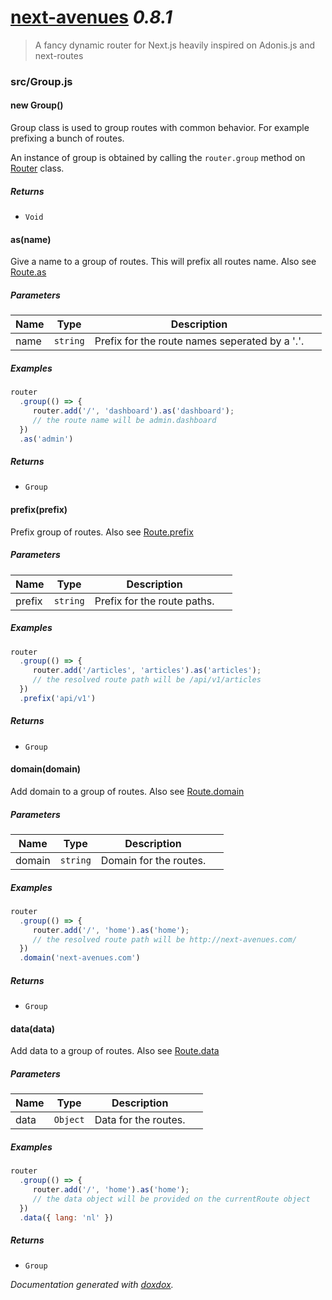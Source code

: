 # [next-avenues](https://github.com/samueljoos/next-avenues) *0.8.1*

> A fancy dynamic router for Next.js heavily inspired on Adonis.js and next-routes


### src/Group.js


#### new Group() 

Group class is used to group routes with
common behavior. For example prefixing a bunch
of routes.

An instance of group is obtained by calling the
`router.group` method on [Router](https://github.com/samueljoos/next-avenues/blob/master/docs/router.md)
class.






##### Returns


- `Void`



#### as(name) 

Give a name to a group of routes.
This will prefix all routes name.
Also see [Route.as](https://github.com/samueljoos/next-avenues/blob/master/docs/route.md#asname)




##### Parameters

| Name | Type | Description |  |
| ---- | ---- | ----------- | -------- |
| name | `string`  | Prefix for the route names seperated by a '.'. | &nbsp; |




##### Examples

```javascript
router
  .group(() => {
     router.add('/', 'dashboard').as('dashboard');
     // the route name will be admin.dashboard
  })
  .as('admin')
```


##### Returns


- `Group`  



#### prefix(prefix) 

Prefix group of routes.
Also see [Route.prefix](https://github.com/samueljoos/next-avenues/blob/master/docs/route.md#prefixprefix)




##### Parameters

| Name | Type | Description |  |
| ---- | ---- | ----------- | -------- |
| prefix | `string`  | Prefix for the route paths. | &nbsp; |




##### Examples

```javascript
router
  .group(() => {
     router.add('/articles', 'articles').as('articles');
     // the resolved route path will be /api/v1/articles
  })
  .prefix('api/v1')
```


##### Returns


- `Group`  



#### domain(domain) 

Add domain to a group of routes.
Also see [Route.domain](https://github.com/samueljoos/next-avenues/blob/master/docs/route.md#domaindomain)




##### Parameters

| Name | Type | Description |  |
| ---- | ---- | ----------- | -------- |
| domain | `string`  | Domain for the routes. | &nbsp; |




##### Examples

```javascript
router
  .group(() => {
     router.add('/', 'home').as('home');
     // the resolved route path will be http://next-avenues.com/
  })
  .domain('next-avenues.com')
```


##### Returns


- `Group`  



#### data(data) 

Add data to a group of routes.
Also see [Route.data](https://github.com/samueljoos/next-avenues/blob/master/docs/route.md#datadata)




##### Parameters

| Name | Type | Description |  |
| ---- | ---- | ----------- | -------- |
| data | `Object`  | Data for the routes. | &nbsp; |




##### Examples

```javascript
router
  .group(() => {
     router.add('/', 'home').as('home');
     // the data object will be provided on the currentRoute object
  })
  .data({ lang: 'nl' })
```


##### Returns


- `Group`  




*Documentation generated with [doxdox](https://github.com/neogeek/doxdox).*
